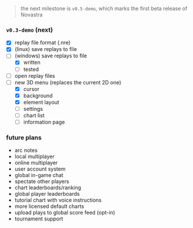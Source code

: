 > the next milestone is `v0.5-demo`, which marks the first beta release of Novastra

### `v0.3-demo` (next)
- [x] replay file format (.nre)
- [x] (linux) save replays to file
- [ ] (windows) save replays to file
  - [x] written
  - [ ] tested
- [ ] open replay files
- [ ] new 3D menu (replaces the current 2D one)
  - [x] cursor
  - [x] background
  - [x] element layout
  - [ ] settings
  - [ ] chart list
  - [ ] information page

### future plans
- arc notes
- local multiplayer
- online multiplayer
- user account system
- global in-game chat
- spectate other players
- chart leaderboards/ranking
- global player leaderboards
- tutorial chart with voice instructions
- more licensed default charts
- upload plays to global score feed (opt-in)
- tournament support
